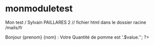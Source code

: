 # monmoduletest
Mon test / Sylvain PAILLARES
2 // fichier html dans le dossier racine /mails/fr

<?php
require('monmodule.php') 
// on prend la variable $value pour l'inclure dans le echo

echo ' <h1>Bonjour {prenom} {nom} : Votre Quantité de pomme  est  '.$value.'</h1>';


?>
